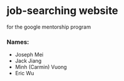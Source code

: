 # job-searching website
for the google mentorship program

### Names:
- Joseph Mei
- Jack Jiang
- Minh (Carmin) Vuong
- Eric Wu




